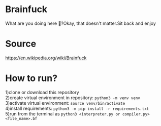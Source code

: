 # Brainfuck
What are you doing here 👀?Okay, that doesn't matter.Sit back and enjoy
# Source
https://en.wikipedia.org/wiki/Brainfuck

# How to run?
1)clone or download this repository  
2)create virtual environment in repository: ```python3 -m venv venv```  
3)activate virtual environment: ```source venv/bin/activate```  
4)install requirements: ```python3 -m pip install -r requirements.txt```  
5)run from the terminal as ```python3 <interpreter.py or compiler.py> <file_name>.bf```  

